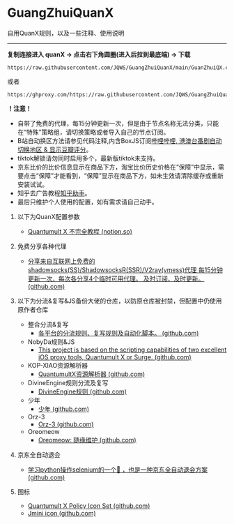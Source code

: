 # GuangZhuiQuanX

自用QuanX规则，以及一些注释、使用说明

------

**复制连接进入 quanX -> 点击右下角圆圈(进入后拉到最底端) -> 下载**
``` url
https://raw.githubusercontent.com/JQWS/GuangZhuiQuanX/main/GuanZhuiQX.conf
```
或者
``` url
https://ghproxy.com/https://raw.githubusercontent.com/JQWS/GuangZhuiQuanX/main/GuanZhuiQX.conf
```

**！注意！**
   - 自带了免费的代理，每15分钟更新一次，但是由于节点名称无法分类，只能在“特殊”策略组，请切换策略或者导入自己的节点订阅。
   - B站自动换区方法请参见代码注释,内含BoxJS订阅[哔哩哔哩, 港澳台番剧自动切换地区 & 显示豆瓣评分](https://raw.githubusercontent.com/NobyDa/Script/master/Surge/JS/Bili_Auto_Regions.js)。
   - tiktok解锁请勿同时启用多个，最新版tiktok未支持。
   - 京东比价的比价信息显示在商品下方，淘宝比价历史价格在“保障”中显示，需要点击“保障”才能看到，“保障”显示在商品下方，如未生效请清除缓存或重新安装试试。
   - 知乎去广告教程[知乎助手](https://github.com/JQWS/ios_rule_script/tree/master/script/zhihu)。
   - 最后只维护个人使用的配置，如有需求请自己动手。

1. 以下为QuanX配置参数

   - [Quantumult X 不完全教程 (notion.so)](https://www.notion.so/Quantumult-X-1d32ddc6e61c4892ad2ec5ea47f00917)

2. 免费分享各种代理

   - [分享来自互联网上免费的shadowsocks(SS)/ShadowsocksR(SSR)/V2ray(vmess)代理 每15分钟更新一次，每次各分享4个临时可用代理。 及时订阅、及时更新。 (github.com)](https://github.com/JQWS/free_proxy_ss)

3. 以下为分流&复写&JS备份大佬的仓库，以防原仓库被封禁，但配置中仍使用原作者仓库

   - 整合分流&复写
      - [各平台的分流规则、复写规则及自动化脚本。 (github.com)](https://github.com/JQWS/ios_rule_script)
   - NobyDa规则&JS
      - [This project is based on the scripting capabilities of two excellent iOS proxy tools, Quantumult X or Surge. (github.com)](https://github.com/JQWS/Script)
   - KOP-XIAO资源解析器
     - [QuantumultX资源解析器 (github.com)](https://github.com/JQWS/QuantumultX)
   - DivineEngine规则分流及复写
     -  [DivineEngine规则 (github.com)](https://github.com/JQWS/Profiles/tree/master)
   - 少年
     - [少年 (github.com)](https://github.com/JQWS/QuanX)
   - Orz-3
     - [Orz-3 (github.com)](https://github.com/JQWS/QuantumultX-1)
   - Oreomeow
     - [Oreomeow: 随缘维护 (github.com)](https://github.com/JQWS/QuanX-1)

4. 京东全自动退会

   - [学习python操作selenium的一个🌰 ，也是一种京东全自动退会方案 (github.com)](https://github.com/JQWS/JDMemberCloseAccount)

5. 图标

   - [Quantumult X Policy Icon Set (github.com)](https://github.com/JQWS/Qure)
   - [Jmini icon (github.com)](https://github.com/JQWS/mini)
